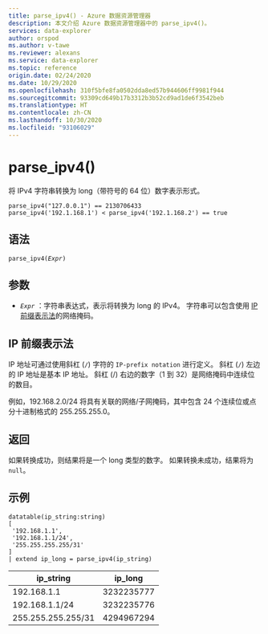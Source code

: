 ```yaml
---
title: parse_ipv4() - Azure 数据资源管理器
description: 本文介绍 Azure 数据资源管理器中的 parse_ipv4()。
services: data-explorer
author: orspod
ms.author: v-tawe
ms.reviewer: alexans
ms.service: data-explorer
ms.topic: reference
origin.date: 02/24/2020
ms.date: 10/29/2020
ms.openlocfilehash: 310f5bfe8fa0502dda8ed57b944606ff9981f944
ms.sourcegitcommit: 93309cd649b17b3312b3b52cd9ad1de6f3542beb
ms.translationtype: HT
ms.contentlocale: zh-CN
ms.lasthandoff: 10/30/2020
ms.locfileid: "93106029"
---
```

# <a name="parse_ipv4"></a>parse_ipv4()

将 IPv4 字符串转换为 long（带符号的 64 位）数字表示形式。

```kusto
parse_ipv4("127.0.0.1") == 2130706433
parse_ipv4('192.1.168.1') < parse_ipv4('192.1.168.2') == true
```

## <a name="syntax"></a>语法

`parse_ipv4(`*`Expr`*`)`

## <a name="arguments"></a>参数

* *`Expr`* ：字符串表达式，表示将转换为 long 的 IPv4。 字符串可以包含使用 [IP 前缀表示法](#ip-prefix-notation)的网络掩码。

## <a name="ip-prefix-notation"></a>IP 前缀表示法

IP 地址可通过使用斜杠 (`/`) 字符的 `IP-prefix notation` 进行定义。
斜杠 (`/`) 左边的 IP 地址是基本 IP 地址。 斜杠 (/) 右边的数字（1 到 32）是网络掩码中连续位的数目。

例如，192.168.2.0/24 将具有关联的网络/子网掩码，其中包含 24 个连续位或点分十进制格式的 255.255.255.0。

## <a name="returns"></a>返回

如果转换成功，则结果将是一个 long 类型的数字。
如果转换未成功，结果将为 `null`。
 
## <a name="example"></a>示例

<!-- csl: https://help.kusto.chinacloudapi.cn/Samples -->
```kusto
datatable(ip_string:string)
[
 '192.168.1.1',
 '192.168.1.1/24',
 '255.255.255.255/31'
]
| extend ip_long = parse_ipv4(ip_string)
```

|ip_string|ip_long|
|---|---|
|192.168.1.1|3232235777|
|192.168.1.1/24|3232235776|
|255.255.255.255/31|4294967294|
